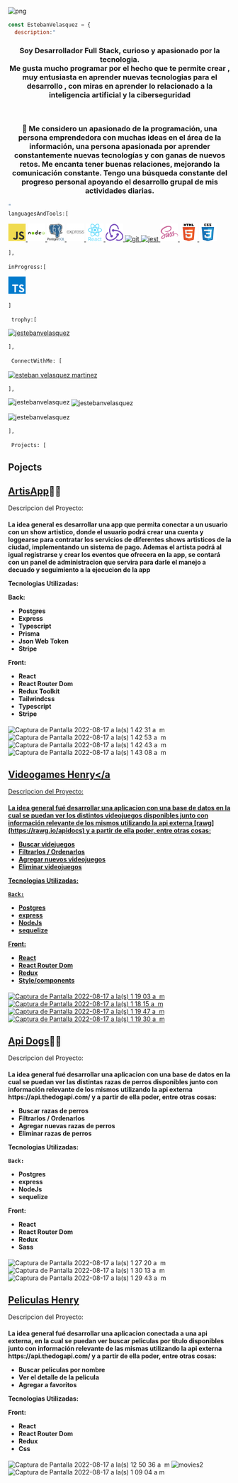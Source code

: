 ![png](https://user-images.githubusercontent.com/67343500/185017850-8fa06b41-7426-4125-80c9-4955930c4f28.png)

```javascript
const EstebanVelasquez = {
  description:" 
  ```
  
  <h3 align="center">Soy Desarrollador Full Stack, curioso y apasionado por la tecnologia.<br/> Me gusta mucho programar por el hecho que te permite crear 
, muy entusiasta en aprender nuevas tecnologias para el desarrollo , con miras en aprender lo relacionado a la inteligencia artificial y la ciberseguridad 
<br/>
<br/>
<br/>
  
🧑 Me considero un apasionado de la programación, una persona emprendedora con muchas ideas en el área de la información, una persona apasionada por aprender constantemente nuevas tecnologías y con ganas de nuevos retos. Me encanta tener buenas relaciones, mejorando la comunicación constante. Tengo una búsqueda constante del progreso personal apoyando el desarrollo grupal de mis actividades diarias.

</h3>
  
  ```javascript
  "
  languagesAndTools:[
  ```

<p align="left"> 
  <a href="https://developer.mozilla.org/en-US/docs/Web/JavaScript" target="_blank" rel="noreferrer"> <img src="https://raw.githubusercontent.com/devicons/devicon/master/icons/javascript/javascript-original.svg" alt="javascript" width="40" height="40"/> 
  </a> 
  <a href="https://nodejs.org" target="_blank" rel="noreferrer"> <img src="https://raw.githubusercontent.com/devicons/devicon/master/icons/nodejs/nodejs-original-wordmark.svg" alt="nodejs" width="40" height="40"/> 
  </a>
  </a> 
   <a href="https://www.postgresql.org" target="_blank" rel="noreferrer"> <img src="https://raw.githubusercontent.com/devicons/devicon/master/icons/postgresql/postgresql-original-wordmark.svg" alt="postgresql" width="40" height="40"/>   </a>
  <a href="https://expressjs.com" target="_blank" rel="noreferrer"> <img src="https://raw.githubusercontent.com/devicons/devicon/master/icons/express/express-original-wordmark.svg" alt="express" width="40" height="40"/> 
  </a> 
   <a href="https://reactjs.org/" target="_blank" rel="noreferrer"> <img src="https://raw.githubusercontent.com/devicons/devicon/master/icons/react/react-original-wordmark.svg" alt="react" width="40" height="40"/> 
  </a>
  <a href="https://redux.js.org" target="_blank" rel="noreferrer"> <img src="https://raw.githubusercontent.com/devicons/devicon/master/icons/redux/redux-original.svg" alt="redux" width="40" height="40"/> 
  </a>
  <a href="https://git-scm.com/" target="_blank" rel="noreferrer"> <img src="https://www.vectorlogo.zone/logos/git-scm/git-scm-icon.svg" alt="git" width="40" height="40"/>
  </a>
  <a href="https://jestjs.io" target="_blank" rel="noreferrer"> <img src="https://www.vectorlogo.zone/logos/jestjsio/jestjsio-icon.svg" alt="jest" width="40" height="40"/> 
  </a>  
  <a href="https://sass-lang.com" target="_blank" rel="noreferrer"> <img src="https://raw.githubusercontent.com/devicons/devicon/master/icons/sass/sass-original.svg" alt="sass" width="40" height="40"/> 
  </a> 
   <a href="https://www.w3.org/html/" target="_blank" rel="noreferrer"> <img src="https://raw.githubusercontent.com/devicons/devicon/master/icons/html5/html5-original-wordmark.svg" alt="html5" width="40" height="40"/>
  </a> 
  <a href="https://www.w3schools.com/css/" target="_blank" rel="noreferrer"> <img src="https://raw.githubusercontent.com/devicons/devicon/master/icons/css3/css3-original-wordmark.svg" alt="css3" width="40" height="40"/> 
  </a> 
</p>
  
  ```javascript,
  ],
  
inProgress:[
```
<p> 
<a href="https://www.typescriptlang.org/" target="_blank" rel="noreferrer"> <img src="https://raw.githubusercontent.com/devicons/devicon/master/icons/typescript/typescript-original.svg" alt="typescript" width="40" height="40"/> </a> 
</p>

```javascript,
]
  
 trophy:[ 
```

<p align="left"> <a href="https://github.com/ryo-ma/github-profile-trophy"><img src="https://github-profile-trophy.vercel.app/?username=jestebanvelasquez" alt="jestebanvelasquez" /></a> </p>

```javascript,
],
  
 ConnectWithMe: [
```

<p align="left">
<a href="https://linkedin.com/in/esteban velasquez martinez" target="blank"><img align="center" src="https://raw.githubusercontent.com/rahuldkjain/github-profile-readme-generator/master/src/images/icons/Social/linked-in-alt.svg" alt="esteban velasquez martinez" height="30" width="40" /></a>
</p>

```javascript,
],
```
<p><img align="left" src="https://github-readme-stats.vercel.app/api/top-langs?username=jestebanvelasquez&show_icons=true&locale=en&layout=compact" alt="jestebanvelasquez" /></p>

<p>&nbsp;<img align="center" src="https://github-readme-stats.vercel.app/api?username=jestebanvelasquez&show_icons=true&locale=en" alt="jestebanvelasquez" /></p>

<p><img align="center" src="https://github-readme-streak-stats.herokuapp.com/?user=jestebanvelasquez&" alt="jestebanvelasquez" /></p>


```javascript,
],
  
 Projects: [
```
## Pojects

## <a href="https://github.com/jestebanvelasquez/group-project" target="_blank">ArtisApp</a>🚧🚧

Descripcion del Proyecto:

<h4>
  La idea general es desarrollar una app que permita conectar a un usuario con un show artistico, donde el usuario podrá crear una cuenta y loggearse para contratar los servicios de diferentes shows artisticos de la ciudad, implementando un sistema de pago. Ademas el artista podrá al igual registrarse y crear los eventos que ofrecera en la app, se contará con un panel de administracion que servira para darle el manejo a decuado y seguimiento a la ejecucion de la app
  
  
Tecnologias Utilizadas: 
  
   Back:
  
  - Postgres
  - Express
  - Typescript
  - Prisma
  - Json Web Token
  - Stripe
  
   Front:
  
  - React
  - React Router Dom
  - Redux Toolkit
  - Tailwindcss
  - Typescript
  - Stripe
</h4>

![Captura de Pantalla 2022-08-17 a la(s) 1 42 31 a  m](https://user-images.githubusercontent.com/67343500/185052286-db6677bc-353d-4e07-8af8-c9718cf343fc.png)
![Captura de Pantalla 2022-08-17 a la(s) 1 42 53 a  m](https://user-images.githubusercontent.com/67343500/185052326-64eee570-0a58-4aed-b243-916176aa05ed.png)
![Captura de Pantalla 2022-08-17 a la(s) 1 42 43 a  m](https://user-images.githubusercontent.com/67343500/185052341-f3e2fd07-b932-44c6-9c94-11e210124445.png)
![Captura de Pantalla 2022-08-17 a la(s) 1 43 08 a  m](https://user-images.githubusercontent.com/67343500/185052365-d4947a0c-9452-4fd5-98d4-3f9f81e08350.png)


## <a href="https://github.com/jestebanvelasquez/Videogames" target="_blank">Videogames Henry</a

Descripcion del Proyecto:

<h4>
  La idea general fué desarrollar una aplicacion con una base de datos en la cual se puedan ver los distintos videojuegos disponibles junto con información relevante de los mismos utilizando la api externa [rawg](https://rawg.io/apidocs) y a partir de ella poder, entre otras cosas:
  

- Buscar videjuegos
- Filtrarlos / Ordenarlos
- Agregar nuevos videojuegos
- Eliminar videojuegos
  
Tecnologias Utilizadas: 
  
    Back:
  - Postgres
  - express
  - NodeJs
  - sequelize
  
  Front:
  - React
  - React Router Dom
  - Redux
  - Style/components
</h4>

  ![Captura de Pantalla 2022-08-17 a la(s) 1 19 03 a  m](https://user-images.githubusercontent.com/67343500/185048498-e3358665-8c8e-48cf-ad53-22a14e1e571a.png)
![Captura de Pantalla 2022-08-17 a la(s) 1 18 15 a  m](https://user-images.githubusercontent.com/67343500/185048230-cd260571-8293-4827-ac5e-ebf57b4d2a49.png)
![Captura de Pantalla 2022-08-17 a la(s) 1 19 47 a  m](https://user-images.githubusercontent.com/67343500/185048428-3d66582f-9228-4c41-8df8-821e9e89cb24.png)
![Captura de Pantalla 2022-08-17 a la(s) 1 19 30 a  m](https://user-images.githubusercontent.com/67343500/185048478-eb642a0c-c68d-4c6b-8e40-d4d04f155037.png)



## <a href="https://github.com/jestebanvelasquez/API-DOGS" target="_blank">Api Dogs</a>🚧🚧

Descripcion del Proyecto:

<h4>
  La idea general fué desarrollar una aplicacion con una base de datos en la cual se puedan ver las distintas razas de perros disponibles junto con información relevante de los mismos utilizando la api externa  https://api.thedogapi.com/ y a partir de ella poder, entre otras cosas:
  

- Buscar razas de perros
- Filtrarlos / Ordenarlos
- Agregar nuevas razas de perros
- Eliminar razas de perros
  
Tecnologias Utilizadas: 
  
    Back:
  - Postgres
  - express
  - NodeJs
  - sequelize
  
  Front:
  - React
  - React Router Dom
  - Redux
  - Sass
</h4>

![Captura de Pantalla 2022-08-17 a la(s) 1 27 20 a  m](https://user-images.githubusercontent.com/67343500/185050109-d0e1d835-ccc6-4d02-b3b2-ed9376424927.png)
![Captura de Pantalla 2022-08-17 a la(s) 1 30 13 a  m](https://user-images.githubusercontent.com/67343500/185050131-ae33c120-dfdc-4867-8236-6b07a4feb81b.png)
![Captura de Pantalla 2022-08-17 a la(s) 1 29 43 a  m](https://user-images.githubusercontent.com/67343500/185050144-66fe9969-d55b-4017-be99-7d99c2d49eaa.png)






## <a href="https://github.com/jestebanvelasquez/Peliculas" target="_blank">Peliculas Henry</a>

Descripcion del Proyecto:

<h4>
  La idea general fué desarrollar una aplicacion conectada a una api externa, en la cual se puedan ver buscar peliculas por titulo disponibles junto con información relevante de las mismas utilizando la api externa  https://api.thedogapi.com/ y a partir de ella poder, entre otras cosas:
  

- Buscar peliculas por nombre
- Ver el detalle de la pelicula
- Agregar a favoritos
  
Tecnologias Utilizadas: 
  
  Front:
  - React
  - React Router Dom
  - Redux
  - Css
</h4>

![Captura de Pantalla 2022-08-17 a la(s) 12 50 36 a  m](https://user-images.githubusercontent.com/67343500/185046260-0ab6dd5f-a65f-4896-8f04-ef289d4fa93e.png)
![movies2](https://user-images.githubusercontent.com/67343500/185046491-d6ea2e62-15d6-462d-9b69-9a580bf8b139.jpeg)
![Captura de Pantalla 2022-08-17 a la(s) 1 09 04 a  m](https://user-images.githubusercontent.com/67343500/185047120-3207d02a-cad8-4056-9a93-a45cf9b51d3e.jpg)


